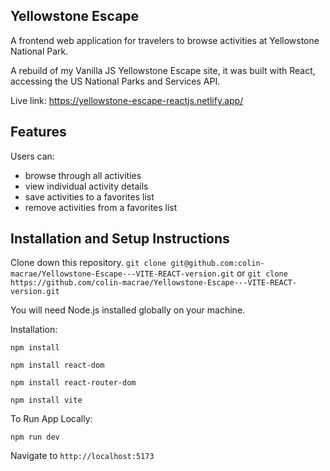 ## Yellowstone Escape 
A frontend web application for travelers to browse activities at Yellowstone National Park.

A rebuild of my Vanilla JS Yellowstone Escape site, it was built with React, accessing the US National Parks and Services API.

Live link: https://yellowstone-escape-reactjs.netlify.app/

<!-- ## Project Screen Shot(s)   -->

## Features
Users can: 
- browse through all activities
- view individual activity details
- save activities to a favorites list
- remove activities from a favorites list

 

<!-- ## Usage instructions -->


## Installation and Setup Instructions

Clone down this repository. 
`git clone git@github.com:colin-macrae/Yellowstone-Escape---VITE-REACT-version.git`
or 
`git clone https://github.com/colin-macrae/Yellowstone-Escape---VITE-REACT-version.git`

You will need Node.js installed globally on your machine.  

Installation:

`npm install` 

`npm install react-dom`

`npm install react-router-dom`

`npm install vite`

To Run App Locally:  

`npm run dev`

Navigate to `http://localhost:5173`  



